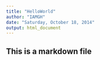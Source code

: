 ```yaml
---
title: "HelloWorld"
author: "IAMGH"
date: "Saturday, October 18, 2014"
output: html_document
---
```

## This is a markdown file


